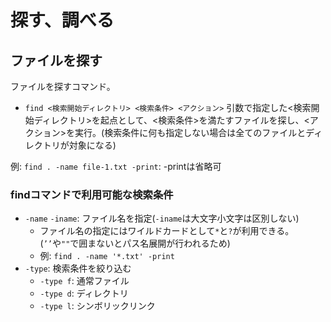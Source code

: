 # 探す、調べる

## ファイルを探す
ファイルを探すコマンド。
- `find <検索開始ディレクトリ> <検索条件> <アクション>`
引数で指定した<検索開始ディレクトリ>を起点として、<検索条件>を満たすファイルを探し、<アクション>を実行。(検索条件に何も指定しない場合は全てのファイルとディレクトリが対象になる)

例: `find . -name file-1.txt -print`: -printは省略可

### findコマンドで利用可能な検索条件
- `-name` `-iname`: ファイル名を指定(`-iname`は大文字小文字は区別しない)
  - ファイル名の指定にはワイルドカードとして`*`と`?`が利用できる。(`’’`や`""`で囲まないとパス名展開が行われるため)
  - 例: `find . -name '*.txt' -print`
- `-type`: 検索条件を絞り込む
  - `-type f`: 通常ファイル
  - `-type d`: ディレクトリ
  - `-type l`: シンボリックリンク

